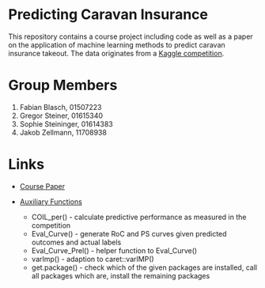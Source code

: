 Predicting Caravan Insurance
================

This repository contains a course project including code as well as a
paper on the application of machine learning methods to predict caravan
insurance takeout. The data originates from a [Kaggle
competition](https://www.kaggle.com/uciml/caravan-insurance-challenge).

# Group Members

1.  Fabian Blasch, 01507223
2.  Gregor Steiner, 01615340
3.  Sophie Steininger, 01614383
4.  Jakob Zellmann, 11708938

# Links

-   [Course
    Paper](https://github.com/Base-R-Best-R/Caravan_Insurance/blob/main/Paper/Paper_Caravan.pdf)

-   [Auxiliary
    Functions](https://github.com/Base-R-Best-R/Caravan_Insurance/blob/main/Auxilliary.R)

    -   COIL\_per() - calculate predictive performance as measured in
        the competition
    -   Eval\_Curve() - generate RoC and PS curves given predicted
        outcomes and actual labels
    -   Eval\_Curve\_Prel() - helper function to Eval\_Curve()
    -   varImp() - adaption to caret::varIMP()
    -   get.package() - check which of the given packages are installed,
        call all packages which are, install the remaining packages
